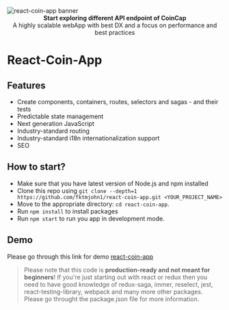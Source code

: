 <img src="https://coincap.io/static/logos/black.svg" alt="react-coin-app banner" align="center" />
<br />

<div align="center"><strong>Start exploring different API endpoint of CoinCap</strong></div>
<div align="center">A highly scalable webApp with best DX and a focus on performance and best practices</div>

# React-Coin-App

## Features
* Create components, containers, routes, selectors and sagas - and their tests 
* Predictable state management
* Next generation JavaScript
* Industry-standard routing
* Industry-standard i18n internationalization support
* SEO

## How to start?
* Make sure that you have latest version of Node.js  and npm installed
* Clone this repo using `git clone --depth=1 https://github.com/fktmjohn1/react-coin-app.git <YOUR_PROJECT_NAME>`
* Move to the appropriate directory: `cd react-coin-app`.
* Run `npm install` to install packages
* Run `npm start` to run you app in development mode.

## Demo

Please go through this link for demo <a href="https://reactcoinapp.netlify.app/">react-coin-app</a>

> Please note that this code is **production-ready and not meant for beginners**! If you're just starting out with react or redux then you need to have good knowledge of redux-saga, immer, reselect, jest, react-testing-library, webpack and many more other packages. Please go throught the package.json file for more information.

